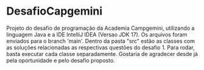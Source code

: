 # DesafioCapgemini
Projeto do desafio de programação da Academia Campgemini, utilizando a linguagem Java e a IDE IntelliJ IDEA (Versao JDK 17). Os arquivos foram enviados para o branch 'main'. Dentro da pasta "src" estão as classes com as soluções relacionadas as respectivas questões do desafio 1. Para rodar, basta executar cada classe separadamente. Gostaria de agradecer desde já pela oportunidade e pelo desafio proposto. 
